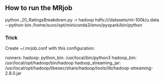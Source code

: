 ## How to run the MRjob

python _01_RatingsBreakdown.py -r hadoop hdfs:///datasets/ml-100k/u.data --python-bin /home/suvo/opt/miniconda3/envs/pyspark/bin/python


### Trick

Create ~/.mrjob.conf with this configuration:

runners:
  hadoop:
    python_bin: /usr/local/bin/python3
    hadoop_bin: /usr/local/opt/hadoop/bin/hadoop
    hadoop_streaming_jar: /usr/local/opt/hadoop/libexec/share/hadoop/tools/lib/hadoop-streaming-2.8.0.jar

